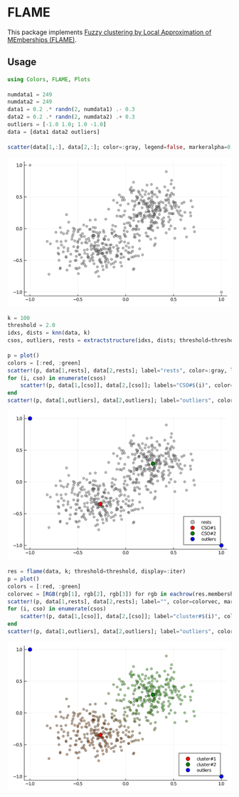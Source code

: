 # FLAME

This package implements [Fuzzy clustering by Local Approximation of MEmberships (FLAME)](https://link.springer.com/article/10.1186/1471-2105-8-3).

## Usage
```julia
using Colors, FLAME, Plots

numdata1 = 249
numdata2 = 249
data1 = 0.2 .* randn(2, numdata1) .- 0.3
data2 = 0.2 .* randn(2, numdata2) .+ 0.3
outliers = [-1.0 1.0; 1.0 -1.0]
data = [data1 data2 outliers]

scatter(data[1,:], data[2,:]; color=:gray, legend=false, markeralpha=0.5)
```
![window](scatter-0.png)

```julia
k = 100
threshold = 2.0
idxs, dists = knn(data, k)
csos, outliers, rests = extractstructure(idxs, dists; threshold=threshold)

p = plot()
colors = [:red, :green]
scatter!(p, data[1,rests], data[2,rests]; label="rests", color=:gray, legend=:bottomright, markeralpha=0.5)
for (i, cso) in enumerate(csos)
    scatter!(p, data[1,[cso]], data[2,[cso]]; labels="CSO#$(i)", color=colors[i], legend=:bottomright, markersize=6)
end
scatter!(p, data[1,outliers], data[2,outliers]; label="outliers", color=:blue,legend=:bottomright, markersize=6)
```
![window](scatter-1.png)

```julia
res = flame(data, k; threshold=threshold, display=:iter)
p = plot()
colors = [:red, :green]
colorvec = [RGB(rgb[1], rgb[2], rgb[3]) for rgb in eachrow(res.memberships[rests,:])]
scatter!(p, data[1,rests], data[2,rests]; label="", color=colorvec, markeralpha=0.5)
for (i, cso) in enumerate(csos)
    scatter!(p, data[1,[cso]], data[2,[cso]]; label="cluster#$(i)", color=colors[i], legend=:bottomright, markersize=6)
end
scatter!(p, data[1,outliers], data[2,outliers]; label="outliers", color=:blue,legend=:bottomright, markersize=6)
```
![window](scatter-2.png)